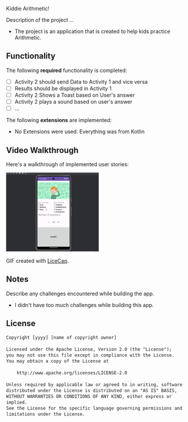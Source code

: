 Kiddie Arithmetic!

Description of the project ...

- The project is an application that is created to help kids practice Arithmetic. 

## Functionality 

The following **required** functionality is completed:

* [ ] Activity 2 should send Data to Activity 1 and vice versa
* [ ] Results should be displayed in Activity 1
* [ ] Activity 2 Shows a Toast based on User's answer
* [ ] Activity 2 plays a sound based on user's answer
* [ ] ...

The following **extensions** are implemented:

* No Extensions were used. Everything was from Kotlin

## Video Walkthrough

Here's a walkthrough of implemented user stories:

<img src='walkthrough.gif' title='Video Walkthrough' width='50%' alt='Video Walkthrough' />

GIF created with [LiceCap](http://www.cockos.com/licecap/).

## Notes

Describe any challenges encountered while building the app.

- I didn't have too much challenges while building this app.

## License

    Copyright [yyyy] [name of copyright owner]

    Licensed under the Apache License, Version 2.0 (the "License");
    you may not use this file except in compliance with the License.
    You may obtain a copy of the License at

        http://www.apache.org/licenses/LICENSE-2.0

    Unless required by applicable law or agreed to in writing, software
    distributed under the License is distributed on an "AS IS" BASIS,
    WITHOUT WARRANTIES OR CONDITIONS OF ANY KIND, either express or implied.
    See the License for the specific language governing permissions and
    limitations under the License.

